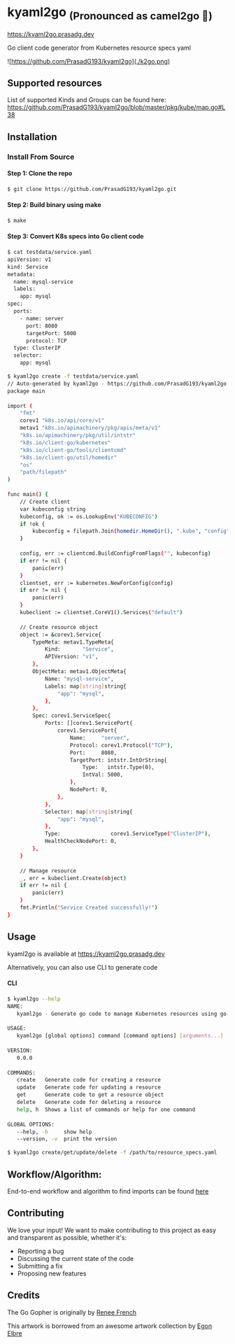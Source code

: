 # kyaml2go <sub>(Pronounced as camel2go :camel:)</sub>
https://kyaml2go.prasadg.dev

Go client code generator from Kubernetes resource specs yaml

![https://github.com/PrasadG193/kyaml2go](./k2go.png)

## Supported resources

List of supported Kinds and Groups can be found here: https://github.com/PrasadG193/kyaml2go/blob/master/pkg/kube/map.go#L38

## Installation

### Install From Source

#### Step 1: Clone the repo
```bash
$ git clone https://github.com/PrasadG193/kyaml2go.git
```

#### Step 2: Build binary using make
```bash
$ make
```

#### Step 3: Convert K8s specs into Go client code

```bash
$ cat testdata/service.yaml
apiVersion: v1
kind: Service
metadata:
  name: mysql-service
  labels:
    app: mysql
spec:
  ports:
    - name: server
      port: 8080
      targetPort: 5000
      protocol: TCP
  type: ClusterIP
  selector:
    app: mysql

```

```bash
$ kyaml2go create -f testdata/service.yaml
// Auto-generated by kyaml2go - https://github.com/PrasadG193/kyaml2go
package main

import (
	"fmt"
	corev1 "k8s.io/api/core/v1"
	metav1 "k8s.io/apimachinery/pkg/apis/meta/v1"
	"k8s.io/apimachinery/pkg/util/intstr"
	"k8s.io/client-go/kubernetes"
	"k8s.io/client-go/tools/clientcmd"
	"k8s.io/client-go/util/homedir"
	"os"
	"path/filepath"
)

func main() {
	// Create client
	var kubeconfig string
	kubeconfig, ok := os.LookupEnv("KUBECONFIG")
	if !ok {
		kubeconfig = filepath.Join(homedir.HomeDir(), ".kube", "config")
	}

	config, err := clientcmd.BuildConfigFromFlags("", kubeconfig)
	if err != nil {
		panic(err)
	}
	clientset, err := kubernetes.NewForConfig(config)
	if err != nil {
		panic(err)
	}
	kubeclient := clientset.CoreV1().Services("default")

	// Create resource object
	object := &corev1.Service{
		TypeMeta: metav1.TypeMeta{
			Kind:       "Service",
			APIVersion: "v1",
		},
		ObjectMeta: metav1.ObjectMeta{
			Name: "mysql-service",
			Labels: map[string]string{
				"app": "mysql",
			},
		},
		Spec: corev1.ServiceSpec{
			Ports: []corev1.ServicePort{
				corev1.ServicePort{
					Name:     "server",
					Protocol: corev1.Protocol("TCP"),
					Port:     8080,
					TargetPort: intstr.IntOrString{
						Type:   intstr.Type(0),
						IntVal: 5000,
					},
					NodePort: 0,
				},
			},
			Selector: map[string]string{
				"app": "mysql",
			},
			Type:                corev1.ServiceType("ClusterIP"),
			HealthCheckNodePort: 0,
		},
	}

	// Manage resource
	_, err = kubeclient.Create(object)
	if err != nil {
		panic(err)
	}
	fmt.Println("Service Created successfully!")
}

```

## Usage

kyaml2go is available at https://kyaml2go.prasadg.dev

Alternatively, you can also use CLI to generate code

#### CLI

```bash
$ kyaml2go --help
NAME:
   kyaml2go - Generate go code to manage Kubernetes resources using go-client sdks

USAGE:
   kyaml2go [global options] command [command options] [arguments...]

VERSION:
   0.0.0

COMMANDS:
   create   Generate code for creating a resource
   update   Generate code for updating a resource
   get      Generate code to get a resource object
   delete   Generate code for deleting a resource
   help, h  Shows a list of commands or help for one command

GLOBAL OPTIONS:
   --help, -h     show help
   --version, -v  print the version

```

```bash
$ kyaml2go create/get/update/delete -f /path/to/resource_specs.yaml
```

## Workflow/Algorithm:
End-to-end workflow and algorithm to find imports can be found [here](https://docs.google.com/presentation/d/1_Es0d-QAkMMVdh8NiFCUMbKDQO76np-gCdTWlXLxAIY)

## Contributing

We love your input! We want to make contributing to this project as easy and transparent as possible, whether it's:
- Reporting a bug
- Discussing the current state of the code
- Submitting a fix
- Proposing new features

## Credits
The Go Gopher is originally by [Renee French](http://reneefrench.blogspot.com/)

This artwork is borrowed from an awesome artwork collection by [Egon Elbre](https://github.com/egonelbre/gophers)
